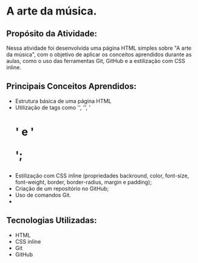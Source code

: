 # A arte da música.

## Propósito da Atividade:

Nessa atividade foi desenvolvida uma página HTML simples sobre "A arte da música", com o objetivo de aplicar os conceitos aprendidos durante as aulas, como o uso das ferramentas Git, GitHub e a estilização com CSS inline.

## Principais Conceitos Aprendidos:

- Estrutura básica de uma página HTML
- Utilização de tags como '<head>', '<body>', '<h1>' e '<p>';
- Estilização com CSS inline (propriedades backround, color, font-size, font-weight, border, border-radius, margin e padding);
- Criação de um repositório no GitHub;
- Uso de comandos Git.
- 
##  Tecnologias Utilizadas:

- HTML
- CSS inline
- Git
- GitHub
